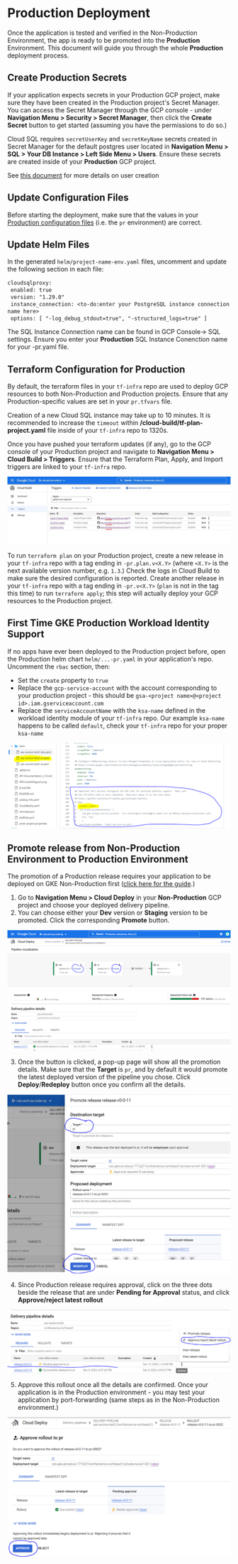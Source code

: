 # Production Deployment
Once the application is tested and verified in the Non-Production Environment, the app is ready to be promoted into the **Production** Environment. This document will
guide you through the whole **Production** deployment process.

## Create Production Secrets
If your application expects secrets in your Production GCP project, make sure they have been created in the Production project's Secret Manager. You can access the Secret Manager through the GCP console -
under **Navigation Menu > Security > Secret Manager**, then click the **Create Secret** button to get started (assuming you have the permissions to do so.)

Cloud SQL requires `secretUserKey` and `secretKeyName` secrets created in Secret Manager for the default postgres user located in **Navigation Menu > SQL > Your DB Instance > Left Side Menu > Users**. Ensure these secrets are created inside of your **Production** GCP project.

See [this document](sql.md#2--create-a-ksa-kubernetes-service-account-to-be-mapped-to-your-workload-identity-account) for more details on user creation

## Update Configuration Files
Before starting the deployment, make sure that the values in your [Production configuration files](env-config.md) (i.e. the `pr` environment) are correct. 

## Update Helm Files

In the generated `helm/project-name-env.yaml` files, uncomment and update the following section in each file:
```
cloudsqlproxy:
 enabled: true
 version: "1.29.0"
 instance_connection: <to-do:enter your PostgreSQL instance connection name here> 
 options: [ "-log_debug_stdout=true", "-structured_logs=true" ]
```
The SQL Instance Connection name can be found in GCP Console-> SQL settings.
Ensure you enter your **Production** SQL Instance Conenction name for your -pr.yaml file.

## Terraform Configuration for Production
By default, the terraform files in your `tf-infra` repo are used to deploy GCP resources to both Non-Production and Production projects. Ensure that any Production-specific values are set in your `pr.tfvars` file.

Creation of a new Cloud SQL instance may take up to 10 minutes. It is recommended to increase the `timeout` within **/cloud-build/tf-plan-project.yaml** file inside of your `tf-infra` repo to 1320s.

Once you have pushed your terraform updates (if any), go to the GCP console of your Production project and navigate to **Navigation Menu > Cloud Build > Triggers**. Ensure that the Terraform Plan, Apply, and Import triggers are linked to your `tf-infra` repo.

![alt text](terraform-triggers.jpg)

To run `terraform plan` on your Production project, create a new release in your `tf-infra` repo with a tag ending in `-pr.plan.v<X.Y>` (where `<X.Y>` is the next available version number, e.g. `1.3`.) Check the logs in Cloud Build to make sure the desired configuration is reported. Create another release in your `tf-infra` repo with a tag ending in `-pr.v<X.Y>` (`plan` is not in the tag this time) to run `terraform apply`; this step will actually deploy your GCP resources to the Production project.

## First Time GKE Production Workload Identity Support
If no apps have ever been deployed to the Production project before, open the Production helm chart `helm/...-pr.yaml` in your application's repo. Uncomment the `rbac`
section, then:
- Set the `create` property to `true`
- Replace the `gcp-service-account` with the account corresponding to your production project - this should be `gsa-<project name>@<project id>.iam.gserviceaccount.com`
- Replace the `serviceAccountName` with the `ksa-name` defined in the workload identity module of your `tf-infra` repo. Our example `ksa-name` happens to be called `default`,
check your `tf-infra` repo for your proper `ksa-name`

![alt text](rbac-cred.PNG)

## Promote release from Non-Production Environment to Production Environment
The promotion of a Production release requires your application to be deployed on GKE Non-Production first
([click here for the guide](../README.md#including-cicd-for-your-api).)

1. Go to **Navigation Menu > Cloud Deploy** in your **Non-Production** GCP project and choose your deployed delivery pipeline.
2. You can choose either your **Dev** version or **Staging** version to be promoted. Click the corresponding **Promote** button.

![alt text](prod-promote.PNG)

3. Once the button is clicked, a pop-up page will show all the promotion details. Make sure that the **Target** is `pr`, and by default it would promote the latest deployed version of the pipeline you chose. Click **Deploy**/**Redeploy** button once you confirm all the details. 

![alt text](prod-promote-details.PNG)

4. Since Production release requires approval, click on the three dots beside the release that are under **Pending for Approval** status, and click **Approve/reject latest rollout**

![alt text](promote-release.PNG)

5. Approve this rollout once all the details are confirmed. Once your application is in the Production environment - you may test your application by port-forwarding
(same steps as in the Non-Production environment.)

![alt text](approve-release.PNG)